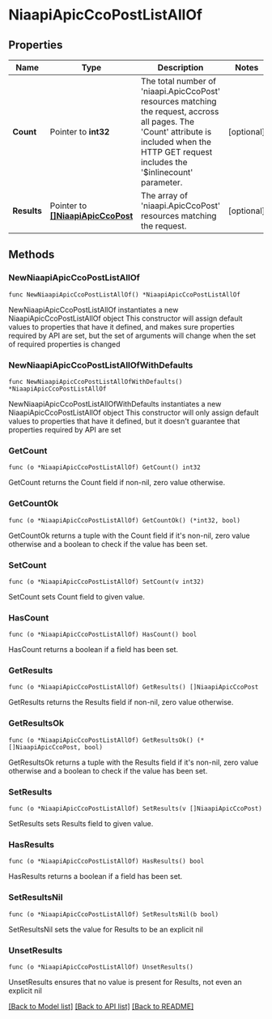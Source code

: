 # NiaapiApicCcoPostListAllOf

## Properties

Name | Type | Description | Notes
------------ | ------------- | ------------- | -------------
**Count** | Pointer to **int32** | The total number of &#39;niaapi.ApicCcoPost&#39; resources matching the request, accross all pages. The &#39;Count&#39; attribute is included when the HTTP GET request includes the &#39;$inlinecount&#39; parameter. | [optional] 
**Results** | Pointer to [**[]NiaapiApicCcoPost**](niaapi.ApicCcoPost.md) | The array of &#39;niaapi.ApicCcoPost&#39; resources matching the request. | [optional] 

## Methods

### NewNiaapiApicCcoPostListAllOf

`func NewNiaapiApicCcoPostListAllOf() *NiaapiApicCcoPostListAllOf`

NewNiaapiApicCcoPostListAllOf instantiates a new NiaapiApicCcoPostListAllOf object
This constructor will assign default values to properties that have it defined,
and makes sure properties required by API are set, but the set of arguments
will change when the set of required properties is changed

### NewNiaapiApicCcoPostListAllOfWithDefaults

`func NewNiaapiApicCcoPostListAllOfWithDefaults() *NiaapiApicCcoPostListAllOf`

NewNiaapiApicCcoPostListAllOfWithDefaults instantiates a new NiaapiApicCcoPostListAllOf object
This constructor will only assign default values to properties that have it defined,
but it doesn't guarantee that properties required by API are set

### GetCount

`func (o *NiaapiApicCcoPostListAllOf) GetCount() int32`

GetCount returns the Count field if non-nil, zero value otherwise.

### GetCountOk

`func (o *NiaapiApicCcoPostListAllOf) GetCountOk() (*int32, bool)`

GetCountOk returns a tuple with the Count field if it's non-nil, zero value otherwise
and a boolean to check if the value has been set.

### SetCount

`func (o *NiaapiApicCcoPostListAllOf) SetCount(v int32)`

SetCount sets Count field to given value.

### HasCount

`func (o *NiaapiApicCcoPostListAllOf) HasCount() bool`

HasCount returns a boolean if a field has been set.

### GetResults

`func (o *NiaapiApicCcoPostListAllOf) GetResults() []NiaapiApicCcoPost`

GetResults returns the Results field if non-nil, zero value otherwise.

### GetResultsOk

`func (o *NiaapiApicCcoPostListAllOf) GetResultsOk() (*[]NiaapiApicCcoPost, bool)`

GetResultsOk returns a tuple with the Results field if it's non-nil, zero value otherwise
and a boolean to check if the value has been set.

### SetResults

`func (o *NiaapiApicCcoPostListAllOf) SetResults(v []NiaapiApicCcoPost)`

SetResults sets Results field to given value.

### HasResults

`func (o *NiaapiApicCcoPostListAllOf) HasResults() bool`

HasResults returns a boolean if a field has been set.

### SetResultsNil

`func (o *NiaapiApicCcoPostListAllOf) SetResultsNil(b bool)`

 SetResultsNil sets the value for Results to be an explicit nil

### UnsetResults
`func (o *NiaapiApicCcoPostListAllOf) UnsetResults()`

UnsetResults ensures that no value is present for Results, not even an explicit nil

[[Back to Model list]](../README.md#documentation-for-models) [[Back to API list]](../README.md#documentation-for-api-endpoints) [[Back to README]](../README.md)



